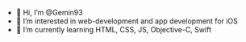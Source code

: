 - 👋 Hi, I’m @Gemin93
- 👀 I’m interested in web-development and app development for iOS
- 🌱 I’m currently learning HTML, CSS, JS, Objective-C, Swift


<!---
Gemin93/Gemin93 is a ✨ special ✨ repository because its `README.md` (this file) appears on your GitHub profile.
You can click the Preview link to take a look at your changes.
--->
